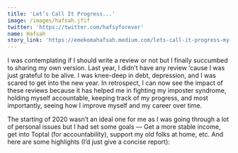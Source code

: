 ```yaml
---
title: 'Let’s Call It Progress...'
image: /images/hafsah.jfif
twitter: 'https://twitter.com/hafsyforever'
name: Hafsah
story_link: 'https://emekomahafsah.medium.com/lets-call-it-progress-my-year-in-review-2020-6a390e832adf'
---
```


I was contemplating if I should write a review or not but I finally succumbed to sharing my own version. Last year, I didn’t have any review ‘cause I was just grateful to be alive. I was knee-deep in debt, depression, and I was scared to get into the new year. In retrospect, I can now see the impact of these reviews because it has helped me in fighting my imposter syndrome, holding myself accountable, keeping track of my progress, and most importantly, seeing how I improve myself and my career over time.

The starting of 2020 wasn’t an ideal one for me as I was going through a lot of personal issues but I had set some goals — Get a more stable income, get into Toptal (for accountability), support my old folks at home, etc. And here are some highlights (I’d just give a concise report):